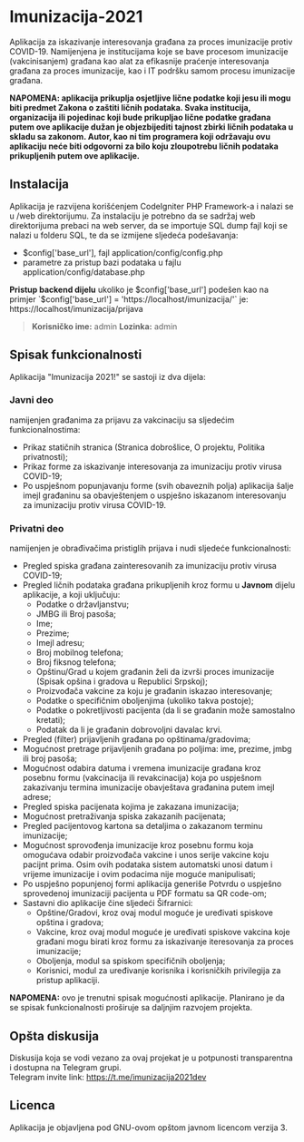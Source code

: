 # Imunizacija-2021
Aplikacija za iskazivanje interesovanja građana za proces imunizacije protiv COVID-19. Namijenjena je institucijama koje se bave procesom imunizacije (vakcinisanjem) građana kao alat za efikasnije praćenje interesovanja građana za proces imunizacije, kao i IT podršku samom procesu imunizacije građana.

**NAPOMENA: aplikacija prikuplja osjetljive lične podatke koji jesu ili mogu biti predmet Zakona o zaštiti ličnih podataka. Svaka institucija, organizacija ili pojedinac koji bude prikupljao lične podatke građana putem ove aplikacije dužan je objezbijediti tajnost zbirki ličnih podataka u skladu sa zakonom. Autor, kao ni tim programera koji održavaju ovu aplikaciju neće biti odgovorni za bilo koju zloupotrebu ličnih podataka prikupljenih putem ove aplikacije.**
## Instalacija
Aplikacija je razvijena korišćenjem CodeIgniter PHP Framework-a i nalazi se u /web direktorijumu. Za instalaciju je potrebno da se sadržaj web direktorijuma prebaci na web server, da se importuje SQL dump fajl koji se nalazi u folderu SQL, te da se izmijene sljedeća podešavanja:
* $config['base_url'], fajl application/config/config.php
* parametre za pristup bazi podataka u fajlu application/config/database.php

__Pristup backend dijelu__ ukoliko je $config['base_url'] podešen kao na primjer `$config['base_url'] = 'https://localhost/imunizacija/'` je: https://localhost/imunizacija/prijava
> __Korisničko ime:__ admin
> __Lozinka:__ admin
## Spisak funkcionalnosti
Aplikacija "Imunizacija 2021!" se sastoji iz dva dijela:

### Javni deo 
namijenjen građanima za prijavu za vakcinaciju sa sljedećim funkcionalnostima:
* Prikaz statičnih stranica (Stranica dobrošlice, O projektu, Politika privatnosti);
* Prikaz forme za iskazivanje interesovanja za imunizaciju protiv virusa COVID-19;
* Po uspješnom popunjavanju forme (svih obaveznih polja) aplikacija šalje imejl građaninu sa obavještenjem o uspješno iskazanom interesovanju za imunizaciju protiv virusa COVID-19.

### Privatni deo 
namijenjen je obrađivačima pristiglih prijava i nudi sljedeće funkcionalnosti:

* Pregled spiska građana zainteresovanih za imunizaciju protiv virusa COVID-19;
* Pregled ličnih podataka građana prikupljenih kroz formu u **Javnom** dijelu aplikacije, a koji uključuju:
    * Podatke o državljanstvu;
    * JMBG ili Broj pasoša;
    * Ime;
    * Prezime;
    * Imejl adresu;
    * Broj mobilnog telefona;
    * Broj fiksnog telefona;
    * Opštinu/Grad u kojem građanin želi da izvrši proces imunizacije (Spisak opšina i gradova u Republici Srpskoj);
    * Proizvođača vakcine za koju je građanin iskazao interesovanje;
    * Podatke o specifičnim oboljenjima (ukoliko takva postoje);
    * Podatke o pokretljivosti pacijenta (da li se građanin može samostalno kretati);
    * Podatak da li je građanin dobrovoljni davalac krvi.
* Pregled (filter) prijavljenih građana po opštinama/gradovima;
* Mogućnost pretrage prijavljenih građana po poljima: ime, prezime, jmbg ili broj pasoša;
* Mogućnost odabira datuma i vremena imunizacije građana kroz posebnu formu (vakcinacija ili revakcinacija) koja po uspješnom zakazivanju termina imunizacije obavještava građanina putem imejl adrese;
* Pregled spiska pacijenata kojima je zakazana imunizacija;
* Mogućnost pretraživanja spiska zakazanih pacijenata;
* Pregled pacijentovog kartona sa detaljima o zakazanom terminu imunizacije;
* Mogućnost sprovođenja imunizacije kroz posebnu formu koja omogućava odabir proizvođača vakcine i unos serije vakcine koju pacijnt prima. Osim ovih podataka sistem automatski unosi datum i vrijeme imunizacije i ovim podacima nije moguće manipulisati;
* Po uspješno popunjenoj formi aplikacija generiše Potvrdu o uspješno sprovedenoj imunizaciji pacijenta u PDF formatu sa QR code-om;
* Sastavni dio aplikacije čine sljedeći Šifrarnici:
   * Opštine/Gradovi, kroz ovaj modul moguće je uređivati spiskove opština i gradova;
   * Vakcine, kroz ovaj modul moguće je uređivati spiskove vakcina koje građani mogu birati kroz formu za iskazivanje iteresovanja za proces imunizacije;
   * Oboljenja, modul sa spiskom specifičnih oboljenja;
   * Korisnici, modul za uređivanje korisnika i korisničkih privilegija za pristup aplikaciji.

__NAPOMENA:__ ovo je trenutni spisak mogućnosti aplikacije. Planirano je da se spisak funkcionalnosti proširuje sa daljnjim razvojem projekta.

## Opšta diskusija
Diskusija koja se vodi vezano za ovaj projekat je u potpunosti transparentna i dostupna na Telegram grupi.  
 Telegram invite link: https://t.me/imunizacija2021dev

## Licenca
Aplikacija je objavljena pod GNU-ovom opštom javnom licencom verzija 3.
